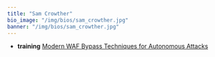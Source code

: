 ```yaml
---
title: "Sam Crowther"
bio_image: "/img/bios/sam_crowther.jpg"
banner: "/img/bios/sam_crowther.jpg"
---
```




* **training** [Modern WAF Bypass Techniques for Autonomous Attacks](/training/modern_waf_bypass_techniques_for_autonomous_attacks)
